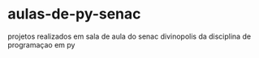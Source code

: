 # aulas-de-py-senac
projetos realizados em sala de aula do senac divinopolis da disciplina de programaçao em py

